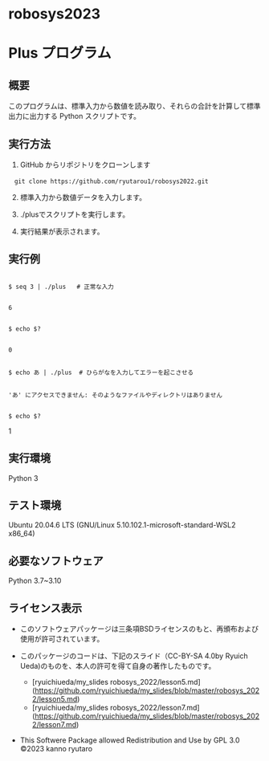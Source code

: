 # robosys2023

# Plus プログラム

## 概要
このプログラムは、標準入力から数値を読み取り、それらの合計を計算して標準出力に出力する Python スクリプトです。

## 実行方法

1.  GitHub からリポジトリをクローンします
```
　git clone https://github.com/ryutarou1/robosys2022.git
```
2. 標準入力から数値データを入力します。

3. ./plusでスクリプトを実行します。

4. 実行結果が表示されます。

## 実行例
```

$ seq 3 | ./plus   # 正常な入力
```

```

6

```

```

$ echo $?

```

```

0

```

```

$ echo あ | ./plus  # ひらがなを入力してエラーを起こさせる

```

```

'あ' にアクセスできません: そのようなファイルやディレクトリはありません

```

```

$ echo $?

```

1


## 実行環境

Python 3

## テスト環境
Ubuntu 20.04.6 LTS (GNU/Linux 5.10.102.1-microsoft-standard-WSL2 x86_64)

## 必要なソフトウェア
Python 3.7~3.10

## ライセンス表示
* このソフトウェアパッケージは三条項BSDライセンスのもと、再頒布および使用が許可されています。

* このパッケージのコードは、下記のスライド（CC-BY-SA 4.0by Ryuich Ueda)のものを、本人の許可を得て自身の著作したものです。
	* [ryuichiueda/my_slides robosys_2022/lesson5.md] (https://github.com/ryuichiueda/my_slides/blob/master/robosys_2022/lesson5.md)
	* [ryuichiueda/my_slides robosys_2022/lesson7.md] (https://github.com/ryuichiueda/my_slides/blob/master/robosys_2022/lesson7.md)

* This Softwere Package allowed Redistribution and Use by GPL 3.0
©2023 kanno ryutaro





